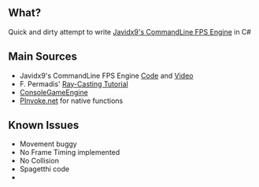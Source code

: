 ﻿## What?
Quick and dirty attempt to write [Javidx9's CommandLine FPS Engine](https://github.com/OneLoneCoder/CommandLineFPS/) in C#


## Main Sources
 - Javidx9's CommandLine FPS Engine [Code](https://github.com/OneLoneCoder/CommandLineFPS/) and [Video](https://www.youtube.com/watch?v=xW8skO7MFYw)
 - F. Permadis' [Ray-Casting Tutorial](https://permadi.com/1996/05/ray-casting-tutorial-table-of-contents/)
 - [ConsoleGameEngine](https://github.com/ollelogdahl/ConsoleGameEngine)
 - [PInvoke.net](https://pinvoke.net/) for native functions


## Known Issues
 - Movement buggy
 - No Frame Timing implemented
 - No Collision
 - Spagetthi code
 - 